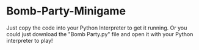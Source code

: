 # Bomb-Party-Minigame
Just copy the code into your Python Interpreter to get it running. Or you could just download the "Bomb Party.py" file and open it with your Python interpreter to play!
